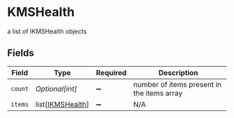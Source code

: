 # KMSHealth

a list of IKMSHealth objects


## Fields

| Field                                                 | Type                                                  | Required                                              | Description                                           |
| ----------------------------------------------------- | ----------------------------------------------------- | ----------------------------------------------------- | ----------------------------------------------------- |
| `count`                                               | *Optional[int]*                                       | :heavy_minus_sign:                                    | number of items present in the items array            |
| `items`                                               | list[[IKMSHealth](../../models/shared/ikmshealth.md)] | :heavy_minus_sign:                                    | N/A                                                   |
